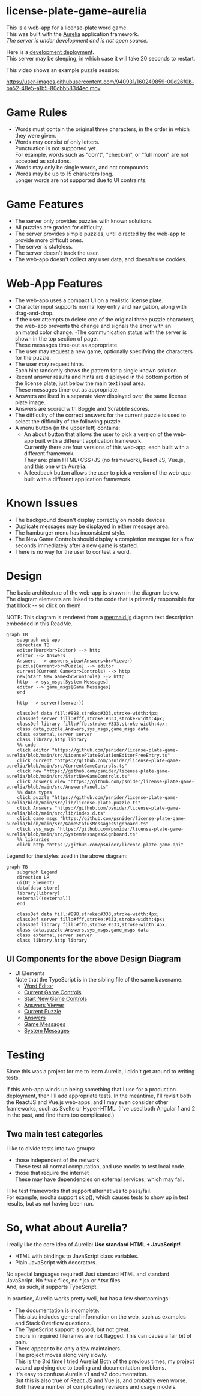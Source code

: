 # license-plate-game-aurelia

This is a web-app for a license-plate word game.  
This was built with the [Aurelia](https://aurelia.io/) application framework.  
_The server is under development and is not open source._

Here is a [development deployment](http://radiant-hamlet-54079.herokuapp.com/).  
This server may be sleeping, in which case it will take 20 seconds to restart.

This video shows an example puzzle session:

https://user-images.githubusercontent.com/940931/160249859-00d26f0b-ba52-48e5-a1b5-80cbb583d4ec.mov

# Game Rules
- Words must contain the original three characters, in the order in which they were given.  
- Words may consist of only letters.  
Punctuation is not supported yet.  
For example, words such as "don't", "check-in", or "full moon" are not accepted as solutions.
- Words may only be single words, and not compounds.
- Words may be up to 15 characters long.  
Longer words are not supported due to UI contraints.

# Game Features
- The server only provides puzzles with known solutions.
- All puzzles are graded for difficulty.
- The server provides simple puzzles, until directed by the web-app to provide more difficult ones.
- The server is stateless.
- The server doesn't track the user.
- The web-app doesn't collect any user data, and doesn't use cookies.

# Web-App Features

- The web-app uses a compact UI on a realistic license plate.
- Character input supports normal key entry and navigation, along with drag-and-drop.
- If the user attempts to delete one of the original three puzzle characters, the web-app prevents the change and signals the error with an animated color change.
-The communication status with the server is shown in the top section of page.  
These messages time-out as appropriate.
- The user may request a new game, optionally specifying the characters for the puzzle.
- The user may request hints.  
Each hint randomly shows the pattern for a single known solution.
- Recent answer results and hints are displayed in the bottom portion of the license plate, just below the main text input area.  
These messages time-out as appropriate.
- Answers are lised in a separate view displayed over the same license plate image.
- Answers are scored with Boggle and Scrabble scores.
- The difficulty of the correct answers for the current puzzle is used to select the difficulty of the following puzzle.
- A menu button (in the upper left) contains:
  - An about button that allows the user to pick a version of the web-app built with a different application framework.  
  Currently there are four versions of this web-app, each built with a different framework.  
  They are: plain HTML+CSS+JS (no framework), React JS, Vue.js, and this one with Aurelia.
  - A feedback button allows the user to pick a version of the web-app built with a different application framework.


# Known Issues

- The background doesn't display correctly on mobile devices.
- Duplicate messages may be displayed in either message area.
- The hamburger menu has inconsistent style.
- The New Game Controls should display a completion messgae for a few seconds immediately after a new game is started.
- There is no way for the user to contest a word.


# Design

The basic architecture of the web-app is shown in the diagram below.  
The diagram elements are linked to the code that is primarily responsible for that block -- so click on them!

NOTE: This diagram is rendered from a [mermaid.js](https://mermaid.live/edit#pako:eNqVk8luwjAQhl_FMpcgmRM90LSq1ELVU6tKVO2BIOTEE7BInGjsEBbx7nVsgxA9tM3Fs3z_zMTLgWaVABrTRC2R1yvy8ZQoYj_dpD7QQjrgde2jQiJkRlbqzIGQpsLoq0Jxn-LDs3P7ZDB4ICtj6kvIBR-VbgG1jwfHJbi3FxsJbRQSXcVP6wP2vaBu9vsCZuMGEZTp0u8uMnclfBtPZh6JAkpeeAkdP66UwarQ1yMq23VqOBryBu2vdGe5kN7pRamXejbdaQMleQWt-RL0_MePL21Jj3bFr8FzwayQdtygViJR1w0BN4BR5Nd-_wRkBdd6AjkR3HCSy6KIe6PbEdN2_jXEveFwGOxBK4VZxTf19u5K6msGcZ7n_xIXMkWOu7M6_bPajcz80bJw8uy0sey8bw67lMHWACpesDC3Xy6JMBNzuxecRFFGS8CSS2Hv_aHjE2pWUEJCY2sKjuvEvoej5ZraNgV_qWlssAFGeWOq6U5lJ98zE8nteyl98PgNV00iiw) diagram text description embedded in this ReadMe.


```mermaid
graph TB
    subgraph web-app
    direction TB
    editor(Word<br>Editor) --> http
    editor --> Answers
    Answers --> answers_view(Answers<br>Viewer)
    puzzle[Current<br>Puzzle] --> editor
    current(Current Game<br>Controls) --> http
    new(Start New Game<br>Controls) --> http
    http --> sys_msgs[System Messages]
    editor --> game_msgs[Game Messages]
    end

    http --> server((server))

    classDef data fill:#898,stroke:#333,stroke-width:4px;
    classDef server fill:#fff,stroke:#333,stroke-width:4px;
    classDef library fill:#ffb,stroke:#333,stroke-width:4px;
    class data,puzzle,Answers,sys_msgs,game_msgs data
    class external,server server
    class library,http library
    %% code
    click editor "https://github.com/psnider/license-plate-game-aurelia/blob/main/src/LicensePlateSolutionEditorFreeEntry.ts"
    click current "https://github.com/psnider/license-plate-game-aurelia/blob/main/src/CurrentGameControls.ts"
    click new "https://github.com/psnider/license-plate-game-aurelia/blob/main/src/StartNewGameControls.ts"
    click answers_view "https://github.com/psnider/license-plate-game-aurelia/blob/main/src/AnswersPanel.ts"
    %% data types
    click puzzle "https://github.com/psnider/license-plate-game-aurelia/blob/main/src/lib/license-plate-puzzle.ts"
    click Answers "https://github.com/psnider/license-plate-game-aurelia/blob/main/src/lib/index.d.ts"
    click game_msgs "https://github.com/psnider/license-plate-game-aurelia/blob/main/src/GameStatusMessagesSignboard.ts"
    click sys_msgs "https://github.com/psnider/license-plate-game-aurelia/blob/main/src/SystemMessagesSignboard.ts"
    %% libraries
    click http "https://github.com/psnider/license-plate-game-api"

```

Legend for the styles used in the above diagram:
```mermaid
graph TB
    subgraph Legend
    direction LR
    ui(UI Element)
    data[data store]
    library(library)
    external((external))
    end

    classDef data fill:#898,stroke:#333,stroke-width:4px;
    classDef server fill:#fff,stroke:#333,stroke-width:4px;
    classDef library fill:#ffb,stroke:#333,stroke-width:4px;
    class data,puzzle,Answers,sys_msgs,game_msgs data
    class external,server server
    class library,http library
```

## UI Components for the above Design Diagram
- UI Elements  
Note that the TypeScript is in the sibling file of the same basename. 
  - [Word Editor](./src/LicensePlateSolutionEditorFreeEntry.html)
  - [Current Game Controls](./src/CurrentGameControls.html)
  - [Start New Game Controls](./src/StartNewGameControls.html)
  - [Answers Viewer](./src/AnswersPanel.html)
  - [Current Puzzle](./src/PuzzleSummary.html)
  - [Answers](./src/AnswersTable.html)
  - [Game Messages](./src/GameStatusMessagesSignboard.html)
  - [System Messages](./src/SystemMessagesSignboard.html)


# Testing

Since this was a project for me to learn Aurelia,
I didn't get around to writing tests.

If this web-app winds up being something that I use for a production deployment, then I'll add appropriate tests.
In the meantime, I'll revisit both the ReactJS and Vue.js web-apps, and I may even consider other frameworks, such as Svelte or Hyper-HTML. (I've used both Angular 1 and 2 in the past, and find them too complicated.)

## Two main test categories
I like to divide tests into two groups:
- those independent of the network  
These test all normal computation, and use mocks to test local code.
- those that require the internet  
These may have dependencies on external services, which may fail.

I like test frameworks that support alternatives to pass/fail.  
For example, mocha support skip(), which causes tests to show up in test results, but as not having been run.

# So, what about Aurelia?
I really like the core idea of Aurelia: **Use standard HTML + JavaScript!**  
- HTML with bindings to JavaScript class variables.
- Plain JavaScript with decorators.  

No special languages required!  Just standard HTML and standard JavaScript. No *.vue files, no *.jsx or *.tsx files.  
And, as such, it supports TypeScript.  

In practice, Aurelia works pretty well, but has a few shortcomings:
- The documentation is incomplete.  
This also includes general information on the web, such as examples and Stack Overflow questions.
- The TypeScript support is good, but not great.  
Errors in required filenames are not flagged.  This can cause a fair bit of pain.
- There appear to be only a few maintainers.  
The project moves along very slowly.  
This is the 3rd time I tried Aurelia!  Both of the previous times, my project wound up dying due to tooling and documentation problems.
- It's easy to confuse Aurelia v1 and v2 documentation.  
But this is also true of React JS and Vue.js, and probably even worse.  Both have a number of complicating revisions and usage models.

